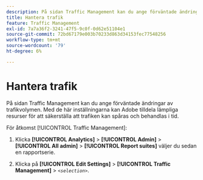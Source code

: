 ```yaml
---
description: På sidan Traffic Management kan du ange förväntade ändringar av trafikvolymen. Med de här inställningarna kan Adobe tilldela lämpliga resurser för att säkerställa att trafiken kan spåras och behandlas i tid.
title: Hantera trafik
feature: Traffic Management
exl-id: 7a7a36f2-3241-47f5-9c0f-0d62e51104e1
source-git-commit: 72bd67179e003b70233d863d34153fec77548256
workflow-type: tm+mt
source-wordcount: '79'
ht-degree: 6%

---
```


# Hantera trafik

På sidan Traffic Management kan du ange förväntade ändringar av trafikvolymen. Med de här inställningarna kan Adobe tilldela lämpliga resurser för att säkerställa att trafiken kan spåras och behandlas i tid.

För åtkomst [!UICONTROL Traffic Management]:

1. Klicka **[!UICONTROL Analytics]** > **[!UICONTROL Admin]** > **[!UICONTROL All admin]** > **[!UICONTROL Report suites]** väljer du sedan en rapportserie.

1. Klicka på **[!UICONTROL Edit Settings]** > **[!UICONTROL Traffic Management]** > *`<selection>`*.
